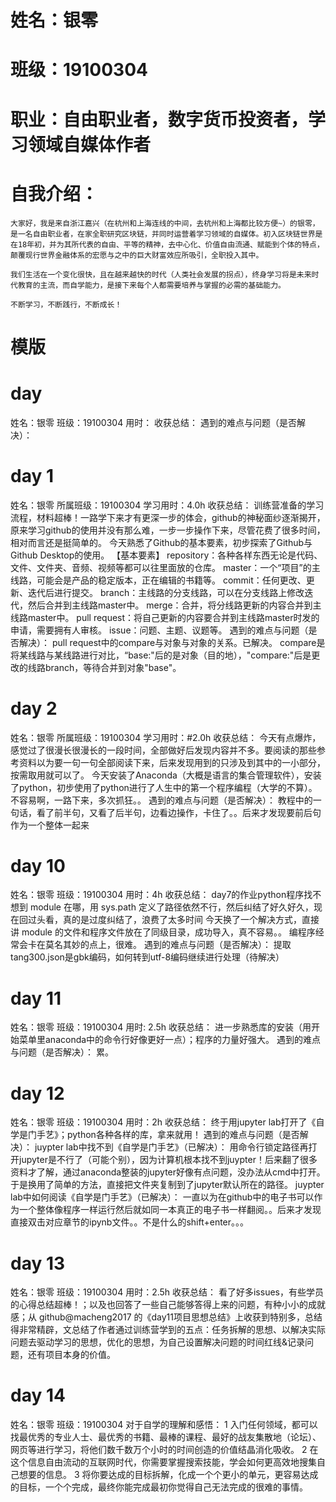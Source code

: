 # 姓名：银零
# 班级：19100304
# 职业：自由职业者，数字货币投资者，学习领域自媒体作者
# 自我介绍：
```
大家好，我是来自浙江嘉兴（在杭州和上海连线的中间，去杭州和上海都比较方便~）的银零，是一名自由职业者，在家全职研究区块链，并同时运营着学习领域的自媒体。初入区块链世界是在18年初，并为其所代表的自由、平等的精神，去中心化、价值自由流通、赋能到个体的特点，颠覆现行世界金融体系的宏愿与之中的巨大财富效应所吸引，全职投入其中。

我们生活在一个变化很快，且在越来越快的时代（人类社会发展的拐点），终身学习将是未来时代教育的主流，而自学能力，是接下来每个人都需要培养与掌握的必需的基础能力。

不断学习，不断践行，不断成长！
```

# 模版
# day 
姓名：银零
班级：19100304
用时：
收获总结：
遇到的难点与问题（是否解决）：

# day 1
姓名：银零
所属班级：19100304
学习用时：4.0h
收获总结：
训练营准备的学习流程，材料超棒！一路学下来才有更深一步的体会，github的神秘面纱逐渐揭开，原来学习github的使用并没有那么难，一步一步操作下来，尽管花费了很多时间，相对而言还是挺简单的。
今天熟悉了Github的基本要素，初步探索了Github与Github Desktop的使用。
【基本要素】
repository：各种各样东西无论是代码、文件、文件夹、音频、视频等都可以往里面放的仓库。
master：一个“项目”的主线路，可能会是产品的稳定版本，正在编辑的书籍等。
commit：任何更改、更新、迭代后进行提交。
branch：主线路的分支线路，可以在分支线路上修改迭代，然后合并到主线路master中。
merge：合并，将分线路更新的内容合并到主线路master中。
pull request：将自己更新的内容要合并到主线路master时发的申请，需要拥有人审核。
issue：问题、主题、议题等。
遇到的难点与问题（是否解决）：
pull request中的compare与对象与对象的关系。已解决。
compare是将某线路与某线路进行对比，“base:"后的是对象（目的地），"compare:"后是更改的线路branch，等待合并到对象"base"。

# day 2
姓名：银零
所属班级：19100304
学习用时：#2.0h
收获总结：
今天有点爆炸，感觉过了很漫长很漫长的一段时间，全部做好后发现内容并不多。要阅读的那些参考资料以为要一句一句全部阅读下来，后来发现用到的只涉及到其中的一小部分，按需取用就可以了。
今天安装了Anaconda（大概是语言的集合管理软件），安装了python，初步使用了python进行了人生中的第一个程序编程（大学的不算）。
不容易啊，一路下来，多次抓狂。。
遇到的难点与问题（是否解决）：
教程中的一句话，看了前半句，又看了后半句，边看边操作，卡住了。。后来才发现要前后句作为一个整体一起来

# day 10
姓名：银零
班级：19100304
用时：4h
收获总结：
day7的作业python程序找不想到 module 在哪，用 sys.path 定义了路径依然不行，然后纠结了好久好久，现在回过头看，真的是过度纠结了，浪费了太多时间
今天换了一个解决方式，直接讲 module 的文件和程序文件放在了同级目录，成功导入，真不容易。。
编程序经常会卡在莫名其妙的点上，很难。
遇到的难点与问题（是否解决）：
提取tang300.json是gbk编码，如何转到utf-8编码继续进行处理（待解决）

# day 11
姓名：银零
班级：19100304
用时: 2.5h
收获总结：
进一步熟悉库的安装（用开始菜单里anaconda中的命令行好像更好一点）；程序的力量好强大。
遇到的难点与问题（是否解决）：
累。

# day 12
姓名：银零
班级：19100304
用时：2h
收获总结：
终于用jupyter lab打开了《自学是门手艺》；python各种各样的库，拿来就用！
遇到的难点与问题（是否解决）：
juypter lab中找不到《自学是门手艺》（已解决）：
用命令行锁定路径再打开jupyter是不行了（可能个别），因为计算机根本找不到juypter！后来翻了很多资料才了解，通过anaconda整装的jupyter好像有点问题，没办法从cmd中打开。于是换用了简单的方法，直接把文件夹复制到了jupyter默认所在的路径。
juypter lab中如何阅读《自学是门手艺》（已解决）：
一直以为在github中的电子书可以作为一个整体像程序一样运行然后就如同一本真正的电子书一样翻阅。。后来才发现直接双击对应章节的ipynb文件。。不是什么的shift+enter。。。

# day 13
姓名：银零
班级：19100304
用时：2.5h
收获总结：
看了好多issues，有些学员的心得总结超棒！；以及也回答了一些自己能够答得上来的问题，有种小小的成就感；从 github@macheng2017 的《day11项目思想总结》上收获到特别多，总结得非常精辟，文总结了作者通过训练营学到的五点：任务拆解的思想、以解决实际问题去驱动学习的思想，优化的思想，为自己设置解决问题的时间红线&记录问题，还有项目本身的价值。

# day 14
姓名：银零
班级：19100304
对于自学的理解和感悟：
 1 入门任何领域，都可以找最优秀的专业人士、最优秀的书籍、最棒的课程、最好的战友集散地（论坛）、网页等进行学习，将他们数千数万个小时的时间创造的价值结晶消化吸收。
 2 在这个信息自由流动的互联网时代，你需要掌握搜索技能，学会如何更高效地搜集自己想要的信息。
 3 将你要达成的目标拆解，化成一个个更小的单元，更容易达成的目标，一个个完成，最终你能完成最初你觉得自己无法完成的很难的事情。